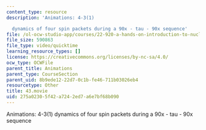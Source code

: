```yaml
---
content_type: resource
description: 'Animations: 4-3(1)

  dynamics of four spin packets during a 90x - tau - 90x sequence'
file: /ol-ocw-studio-app/courses/22-920-a-hands-on-introduction-to-nuclear-magnetic-resonance-january-iap-1997/275a02305f42a7242ed7a6e7bf68b090_43.movie
file_size: 590863
file_type: video/quicktime
learning_resource_types: []
license: https://creativecommons.org/licenses/by-nc-sa/4.0/
ocw_type: OCWFile
parent_title: Animations
parent_type: CourseSection
parent_uid: 8b9ede12-22d7-0c1b-fe46-711b03026eb4
resourcetype: Other
title: 43.movie
uid: 275a0230-5f42-a724-2ed7-a6e7bf68b090
---
```

Animations: 4-3(1)
dynamics of four spin packets during a 90x - tau - 90x sequence